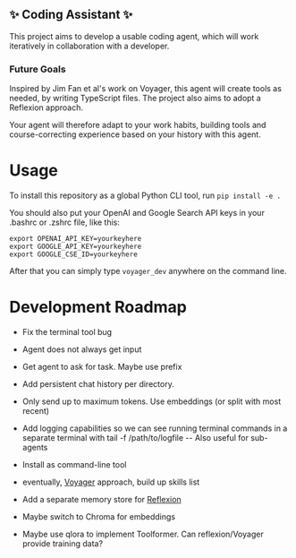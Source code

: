 ## ✨ Coding Assistant ✨


This project aims to develop a usable coding agent, which will work iteratively in collaboration with a developer.

### Future Goals

Inspired by Jim Fan et al's work on Voyager, this agent will create tools as needed, by writing TypeScript files. The project also aims to adopt a Reflexion approach.

Your agent will therefore adapt to your work habits, building tools and course-correcting experience based on your history with this agent.

# Usage

To install this repository as a global Python CLI tool, run `pip install -e .`

You should also put your OpenAI and Google Search API keys in your .bashrc or .zshrc file, like this:

```
export OPENAI_API_KEY=yourkeyhere
export GOOGLE_API_KEY=yourkeyhere
export GOOGLE_CSE_ID=yourkeyhere
```

After that you can simply type `voyager_dev` anywhere on the command line.

# Development Roadmap

- Fix the terminal tool bug
- Agent does not always get input
- Get agent to ask for task. Maybe use prefix
- Add persistent chat history per directory.
- Only send up to maximum tokens. Use embeddings (or split with most recent)
- Add logging capabilities so we can see running terminal commands in a separate terminal with tail -f /path/to/logfile
-- Also useful for sub-agents
- Install as command-line tool

- eventually, [Voyager](https://github.com/MineDojo/Voyager/tree/main/voyager) approach, build up skills list
- Add a separate memory store for [Reflexion](https://github.com/noahshinn024/reflexion)
- Maybe switch to Chroma for embeddings
- Maybe use qlora to implement Toolformer. Can reflexion/Voyager provide training data?
